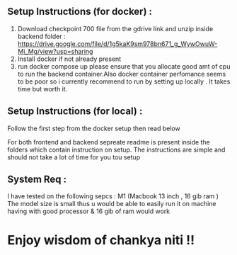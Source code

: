 ## Setup Instructions (for docker) :

1. Download checkpoint 700 file from the gdrive link and unzip inside backend folder : https://drive.google.com/file/d/1g5kaK9sm978bn671_g_WywOwuW-Mi_Mg/view?usp=sharing 
2. Install docker if not already present
3. run docker compose up
please ensure that you allocate good amt of cpu to run the backend container.Also docker container perfomance seems to be poor so i currently recommend to run by setting up locally . It takes time but worth it. 

## Setup Instructions (for local) :
Follow the first step from the docker setup then read below 

For both frontend and backend sepreate readme is present inside the folders which contain instruction on setup. The instructions are simple and should not take a lot of time for you tou setup 

## System Req : 
I have tested on the following sepcs : 
M1 (Macbook 13 inch , 16 gib ram )
The model size is small thus u would be able to easily run it on machine having with good processor &  16 gib of ram would work

# Enjoy wisdom of chankya niti !!
